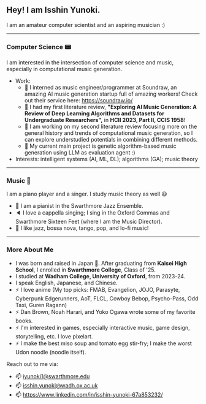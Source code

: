 ## Hey! I am Isshin Yunoki.

I am an amateur computer scientist and an aspiring musician :)

---
### Computer Science :pager:
I am interested in the intersection of computer science and music, especially in computational music generation. 
 - Work: 
    - 🔭 I interned as music engineer/programmer at Soundraw, an amazing AI music generation startup full of amazing workers! Check out their service here: https://soundraw.io/
    - :memo: I had my first literature review, **"Exploring AI Music Generation: A Review of Deep Learning Algorithms and Datasets for Undergraduate Researchers",** in **HCII 2023, Part II, CCIS 1958**!
    - :memo: I am working on my second literature review focusing more on the general history and trends of computational music generation, so I can explore understudied potentials in combining different methods.
    - 🌱 My current main project is genetic algorithm-based music generation using LLM as evaluation agent :)
 - Interests: intelligent systems (AI, ML, DL); algorithms (GA); music theory

---
### Music :musical_score:
I am a piano player and a singer. I study music theory as well :smiley:
 - :musical_keyboard: I am a pianist in the Swarthmore Jazz Ensemble.
 - :speaker: I love a cappella singing; I sing in the Oxford Commas and Swarthmore Sixteen Feet (where I am the Music Director).
 - :musical_note: I like jazz, bossa nova, tango, pop, and lo-fi music! 

---
### More About Me
 - I was born and raised in Japan :japan:. After graduating from **Kaisei High School**, I enrolled in **Swarthmore College**, Class of '25.
 - I studied at **Wadham College, University of Oxford**, from 2023-24. 
 - I speak English, Japanese, and Chinese.
 - ⚡ I love anime (My top picks: FMAB, Evangelion, JOJO, Parasyte, Cyberpunk Edgerunners, AoT, FLCL, Cowboy Bebop, Psycho-Pass, Odd Taxi, Guren Ragann)
 - ⚡ Dan Brown, Noah Harari, and Yoko Ogawa wrote some of my favorite books.
 - ⚡ I'm interested in games, especially interactive music, game design, storytelling, etc. I love pixelart.
 - ⚡ I make the best miso soup and tomato egg stir-fry; I make the worst Udon noodle (noodle itself).

 Reach out to me via:
  - 📫 iyunoki1@swarthmore.edu
  - 📫 isshin.yunoki@wadh.ox.ac.uk
  - 📫 https://www.linkedin.com/in/isshin-yunoki-67a853232/
